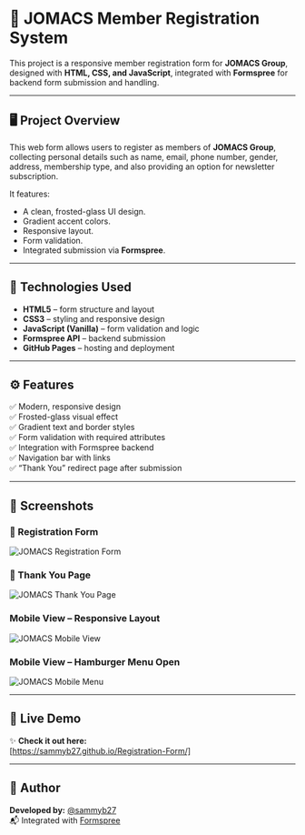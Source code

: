 # 🧾 JOMACS Member Registration System

This project is a responsive member registration form for **JOMACS Group**, designed with **HTML, CSS, and JavaScript**, integrated with **Formspree** for backend form submission and handling.

---

## 🖥️ Project Overview

This web form allows users to register as members of **JOMACS Group**, collecting personal details such as name, email, phone number, gender, address, membership type, and also providing an option for newsletter subscription.

It features:
- A clean, frosted-glass UI design.
- Gradient accent colors.
- Responsive layout.
- Form validation.
- Integrated submission via **Formspree**.

---

## 🧱 Technologies Used

- **HTML5** – form structure and layout  
- **CSS3** – styling and responsive design  
- **JavaScript (Vanilla)** – form validation and logic  
- **Formspree API** – backend submission  
- **GitHub Pages** – hosting and deployment  

---

## ⚙️ Features

✅ Modern, responsive design  
✅ Frosted-glass visual effect  
✅ Gradient text and border styles  
✅ Form validation with required attributes  
✅ Integration with Formspree backend  
✅ Navigation bar with links  
✅ “Thank You” redirect page after submission  

---

## 📸 Screenshots

### 🧾 Registration Form
![JOMACS Registration Form](./images/screenshot-form.png)

### 🎉 Thank You Page
![JOMACS Thank You Page](./images/screenshot-thankyou.png)

### Mobile View – Responsive Layout
![JOMACS Mobile View](./images/screenshot-mobile.png)

### Mobile View – Hamburger Menu Open
![JOMACS Mobile Menu](./images/screenshot-mobile-menu.png)


---

## 🚀 Live Demo

✨ **Check it out here:**  
[https://sammyb27.github.io/Registration-Form/]

---

## 🧠 Author

**Developed by:** [@sammyb27](https://github.com/sammyb27)  
📬 Integrated with [Formspree](https://formspree.io/)  
